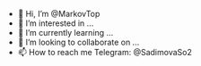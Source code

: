 - 👋 Hi, I’m @MarkovTop
- 👀 I’m interested in ...
- 🌱 I’m currently learning ...
- 💞️ I’m looking to collaborate on ...
- 📫 How to reach me Telegram: @SadimovaSo2

<!---
MarkovTop/MarkovTop is a ✨ special ✨ repository because its `README.md` (this file) appears on your GitHub profile.
You can click the Preview link to take a look at your changes.
--->
